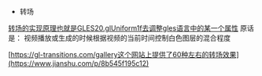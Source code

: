 - 转场

[转场的实现原理也就是GLES20.glUniform1f去调整gles语言中的某一个属性](https://www.jianshu.com/p/6b873abf1775)
原话是： 视频播放或生成的时候根据视频的当前时间控制白色图层的混合程度

[https://gl-transitions.com/gallery这个网站上提供了60种左右的转场效果](https://www.jianshu.com/p/8b545f195c12)